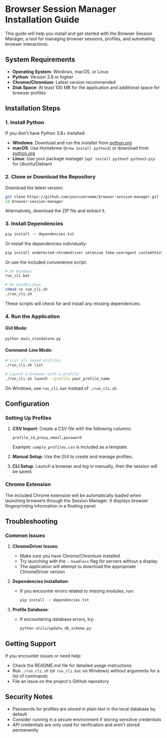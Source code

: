 # Browser Session Manager Installation Guide

This guide will help you install and get started with the Browser Session Manager, a tool for managing browser sessions, profiles, and automating browser interactions.

## System Requirements

- **Operating System**: Windows, macOS, or Linux
- **Python**: Version 3.8 or higher
- **Chrome/Chromium**: Latest version recommended
- **Disk Space**: At least 100 MB for the application and additional space for browser profiles

## Installation Steps

### 1. Install Python

If you don't have Python 3.8+ installed:

- **Windows**: Download and run the installer from [python.org](https://www.python.org/downloads/)
- **macOS**: Use Homebrew (`brew install python3`) or download from [python.org](https://www.python.org/downloads/)
- **Linux**: Use your package manager (`apt install python3 python3-pip` for Ubuntu/Debian)

### 2. Clone or Download the Repository

Download the latest version:

```bash
git clone https://github.com/yourusername/browser-session-manager.git
cd browser-session-manager
```

Alternatively, download the ZIP file and extract it.

### 3. Install Dependencies

```bash
pip install -r dependencies.txt
```

Or install the dependencies individually:

```bash
pip install undetected-chromedriver selenium fake-useragent customtkinter requests psutil ttkthemes
```

Or use the included convenience script:

```bash
# On Windows
run_cli.bat

# On macOS/Linux
chmod +x run_cli.sh
./run_cli.sh
```

These scripts will check for and install any missing dependencies.

### 4. Run the Application

#### GUI Mode:

```bash
python main_standalone.py
```

#### Command-Line Mode:

```bash
# List all saved profiles
./run_cli.sh list

# Launch a browser with a profile
./run_cli.sh launch --profile your_profile_name
```

On Windows, use `run_cli.bat` instead of `./run_cli.sh`.

## Configuration

### Setting Up Profiles

1. **CSV Import**: Create a CSV file with the following columns:
   ```
   profile_id,proxy,email,password
   ```
   Example: `sample_profiles.csv` is included as a template.

2. **Manual Setup**: Use the GUI to create and manage profiles.

3. **CLI Setup**: Launch a browser and log in manually, then the session will be saved.

### Chrome Extension

The included Chrome extension will be automatically loaded when launching browsers through the Session Manager. It displays browser fingerprinting information in a floating panel.

## Troubleshooting

### Common Issues

1. **ChromeDriver Issues**:
   - Make sure you have Chrome/Chromium installed
   - Try launching with the `--headless` flag for servers without a display
   - The application will attempt to download the appropriate ChromeDriver version

2. **Dependencies Installation**:
   - If you encounter errors related to missing modules, run:
     ```bash
     pip install -r dependencies.txt
     ```

3. **Profile Database**:
   - If encountering database errors, try:
     ```bash
     python utils/update_db_schema.py
     ```

## Getting Support

If you encounter issues or need help:

- Check the README.md file for detailed usage instructions
- Run `./run_cli.sh` (or `run_cli.bat` on Windows) without arguments for a list of commands
- File an issue on the project's GitHub repository

## Security Notes

- Passwords for profiles are stored in plain text in the local database by default
- Consider running in a secure environment if storing sensitive credentials
- API credentials are only used for verification and aren't stored permanently